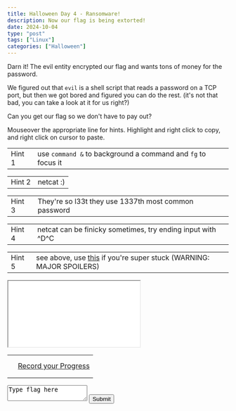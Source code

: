 ```yaml
---
title: Halloween Day 4 - Ransomware!
description: Now our flag is being extorted! 
date: 2024-10-04
type: "post"
tags: ["Linux"]
categories: ["Halloween"]
---
```


Darn it! The evil entity encrypted our flag and wants tons of money for the password.

We figured out that `evil` is a shell script that reads a password on a TCP port, but then we got bored and figured you can do the rest. (it's not that bad, you can take a look at it for us right?)

Can you get our flag so we don't have to pay out?

Mouseover the appropriate line for hints.  Highlight and right click to copy, and right click on cursor to paste.
<div class="mouseover">
    <table>
        <tr>
            <td>Hint 1</td>
            <td class="content">use <code>command &</code> to background a command and <code>fg</code> to focus it</td>
        </tr>
    </table>
</div>
<div class="mouseover">
    <table>
        <tr>
            <td>Hint 2</td>
            <td class="content">netcat :)</td>
        </tr>
    </table>
</div>
<div class="mouseover">
    <table>
        <tr>
            <td>Hint 3</td>
            <td class="content">They're so l33t they use 1337th most common password</td>
        </tr>
    </table>
</div>
<div class="mouseover">
    <table>
        <tr>
            <td>Hint 4</td>
            <td class="content">netcat can be finicky sometimes, try ending input with ^D^C</td>
        </tr>
    </table>
</div>
<div class="mouseover">
    <table>
        <tr>
            <td>Hint 5</td>
            <td class="content">see above, use <a href="log">this</a> if you're super stuck (WARNING: MAJOR SPOILERS)</td>
        </tr>
    </table>
</div>

<link href="/ctf/vm/vm.css" rel="stylesheet"/>
<script src="/ctf/vm/oct4.js"></script>
<div id="virt">
    <iframe src="/ctf/vm/vm.html?url=oct4.cfg&cpu=x86">Incompatible Browser D:</iframe>
</div>
<table id="result" style="visibility=hidden"><tr>
    <td><h1 id="status"></h1></td>
	<td id="link"><a href="https://docs.google.com/forms/d/e/1FAIpQLSe2U40kd2YZ1z-lAdet2ltbJ9bmWXi3YtVB7yn4RoGj66pP7w/viewform">Record your Progress</a></td>
</table>
<textarea id="flag">Type flag here</textarea>
<button onclick="submit();">Submit</button>
